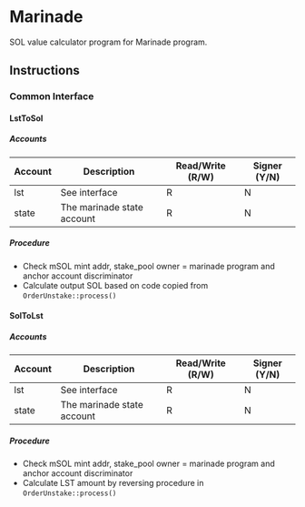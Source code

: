 # Marinade

SOL value calculator program for Marinade program.

## Instructions

### Common Interface

#### LstToSol

##### Accounts

| Account | Description | Read/Write (R/W) | Signer (Y/N) |
| -- | -- | -- | -- |
| lst | See interface | R | N |
| state | The marinade state account | R | N |

##### Procedure

- Check mSOL mint addr, stake_pool owner = marinade program and anchor account discriminator
- Calculate output SOL based on code copied from `OrderUnstake::process()`

#### SolToLst

##### Accounts

| Account | Description | Read/Write (R/W) | Signer (Y/N) |
| -- | -- | -- | -- |
| lst | See interface | R | N |
| state | The marinade state account | R | N |

##### Procedure

- Check mSOL mint addr, stake_pool owner = marinade program and anchor account discriminator
- Calculate LST amount by reversing procedure in `OrderUnstake::process()`
